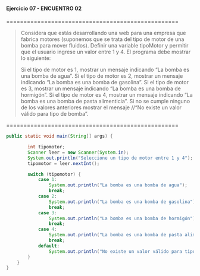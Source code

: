 #### Ejercicio 07 - ENCUENTRO 02
==================================================
> Considera que estás desarrollando una web para una empresa que fabrica motores (suponemos que se trata del tipo de motor de una bomba para mover fluidos). Definir una variable tipoMotor y permitir que el usuario ingrese un valor entre 1 y 4.
> El programa debe mostrar lo siguiente:
> 
> Si el tipo de motor es 1, mostrar un mensaje indicando “La bomba es una bomba de agua”.
> Si el tipo de motor es 2, mostrar un mensaje indicando “La bomba es una bomba de gasolina”.
> Si el tipo de motor es 3, mostrar un mensaje indicando “La bomba es una bomba de hormigón”.
> Si el tipo de motor es 4, mostrar un mensaje indicando “La bomba es una bomba de pasta alimenticia”.
> Si no se cumple ninguno de los valores anteriores mostrar el mensaje
> //“No existe un valor válido para tipo de bomba”.


==================================================
```java
public static void main(String[] args) {

        int tipomotor;
        Scanner leer = new Scanner(System.in);
        System.out.println("Seleccione un tipo de motor entre 1 y 4");
        tipomotor = leer.nextInt();

        switch (tipomotor) {
            case 1:
                System.out.println("La bomba es una bomba de agua");
                break;
            case 2:
                System.out.println("La bomba es una bomba de gasolina");
                break;
            case 3:
                System.out.println("La bomba es una bomba de hormigón");
                break;
            case 4:
                System.out.println("La bomba es una bomba de pasta alimenticia");
                break;
            default:
                System.out.println("No existe un valor válido para tipo de bombas");
        }
    }
}
```




